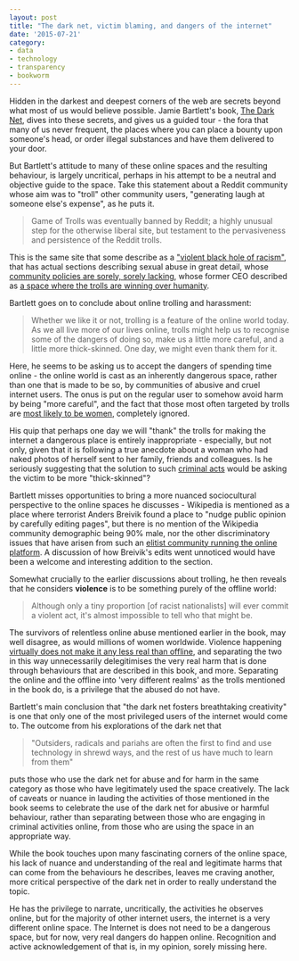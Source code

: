 ```yaml
---
layout: post
title: "The dark net, victim blaming, and dangers of the internet"
date: '2015-07-21'
category:
- data
- technology
- transparency
- bookworm
---
```


Hidden in the darkest and deepest corners of the web are secrets beyond what most of us would believe possible. Jamie Bartlett's book, [The Dark Net](http://www.amazon.co.uk/The-Dark-Net-Jamie-Bartlett/dp/0434023159), dives into these secrets, and gives us a guided tour - the fora that many of us never frequent, the places where you can place a bounty upon someone's head, or order illegal substances and have them delivered to your door. 

But Bartlett's attitude to many of these online spaces and the resulting behaviour, is largely uncritical, perhaps in his attempt to be a neutral and objective guide to the space. Take this statement about a Reddit community whose aim was to "troll" other community users, "generating laugh at someone else's expense", as he puts it.

<blockquote>Game of Trolls was eventually banned by Reddit; a highly unusual step for the otherwise liberal site, but testament to the pervasiveness and persistence of the Reddit trolls.</blockquote>

<!--more-->

This is the same site that some describe as a ["violent black hole of racism"](http://gawker.com/how-reddit-became-a-worse-black-hole-of-violent-racism-1690505395), that has actual sections describing sexual abuse in great detail, whose [community policies are sorely, sorely lacking](http://www.buzzfeed.com/charliewarzel/nothing-changes-at-reddit#.boPM44WgRY), whose former CEO described as [a space where the trolls are winning over humanity](https://www.washingtonpost.com/opinions/we-cannot-let-the-internet-trolls-win/2015/07/16/91b1a2d2-2b17-11e5-bd33-395c05608059_story.html). 

Bartlett goes on to conclude about online trolling and harassment: 

<blockquote>Whether we like it or not, trolling is a feature of the online world today. As we all live more of our lives online, trolls might help us to recognise some of the dangers of doing so, make us a little more careful, and a little more thick-skinned. One day, we might even thank them for it.</blockquote>

Here, he seems to be asking us to accept the dangers of spending time online - the online world is cast as an inherently dangerous space, rather than one that is made to be so, by communities of abusive and cruel internet users. The onus is put on the regular user to somehow avoid harm by being "more careful", and the fact that those most often targeted by trolls are [most likely to be women](http://time.com/3305466/male-female-harassment-online/), completely ignored.

His quip that perhaps one day we will "thank" the trolls for making the internet a dangerous place is entirely inappropriate - especially, but not only, given that it is following a true anecdote about a woman who had naked photos of herself sent to her family, friends and colleagues. Is he seriously suggesting that the solution to such [criminal acts](http://www.vanityfair.com/hollywood/2014/10/jennifer-lawrence-cover) would be asking the victim to be more "thick-skinned"? 

Bartlett misses opportunities to bring a more nuanced sociocultural perspective to the online spaces he discusses - Wikipedia is mentioned as a place where terrorist Anders Breivik found a place to "nudge public opinion by carefully editing pages", but there is no mention of the Wikipedia community demographic being 90% male, nor the other discriminatory issues that have arisen from such an [elitist community running the online platform](http://www.slate.com/articles/technology/bitwise/2014/12/wikipedia_editing_disputes_the_crowdsourced_encyclopedia_has_become_a_rancorous.html). A discussion of how Breivik's edits went unnoticed would have been a welcome and interesting addition to the section.

Somewhat crucially to the earlier discussions about trolling, he then reveals that he considers **violence** is to be something purely of the offline world: 

<blockquote>Although only a tiny proportion [of racist nationalists] will ever commit a violent act, it's almost impossible to tell who that might be.</blockquote>

The survivors of relentless online abuse mentioned earlier in the book, may well disagree, as would millions of women worldwide. Violence happening [virtually does not make it any less real than offline](https://www.globalfundforwomen.org/news/208-2015/2221-online-violence-just-because-its-virtual-doesnt-make-it-any-less-real), and separating the two in this way unnecessarily delegitimises the very real harm that is done through behaviours that are described in this book, and more. Separating the online and the offline into 'very different realms' as the trolls mentioned in the book do, is a privilege that the abused do not have. 

Bartlett's main conclusion that "the dark net fosters breathtaking creativity" is one that only one of the most privileged users of the internet would come to. The outcome from his explorations of the dark net that 

<blockquote>"Outsiders, radicals and pariahs are often the first to find and use technology in shrewd ways, and the rest of us have much to learn from them"</blockquote>

puts those who use the dark net for abuse and for harm in the same category as those who have legitimately used the space creatively. The lack of caveats or nuance in lauding the activities of those mentioned in the book seems to celebrate the use of the dark net for abusive or harmful behaviour, rather than separating between those who are engaging in criminal activities online, from those who are using the space in an appropriate way.

While the book touches upon many fascinating corners of the online space, his lack of nuance and understanding of the real and legitimate harms that can come from the behaviours he describes, leaves me craving another, more critical perspective of the dark net in order to really understand the topic.

He has the privilege to narrate, uncritically, the activities he observes online, but for the majority of other internet users, the internet is a very different online space. The Internet is does not need to be a dangerous space, but for now, very real dangers do happen online. Recognition and active acknowledgement of that is, in my opinion, sorely missing here.
